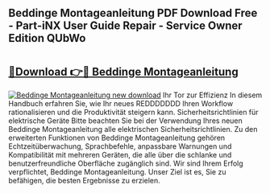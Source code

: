 ## Beddinge Montageanleitung PDF Download Free - Part-iNX User Guide Repair - Service Owner Edition QUbWo

# <h2><a href="http://df74ke.blite.top/?on=Beddinge+Montageanleitung">🔗Download 👉🔴 Beddinge Montageanleitung</a></h2>

[![Beddinge Montageanleitung new download](https://i.imgur.com/lujVjoI.png)](http://df74ke.blite.top/?on=Beddinge+Montageanleitung)
Ihr Tor zur Effizienz In diesem Handbuch erfahren Sie, wie Ihr neues REDDDDDDD Ihren Workflow rationalisieren und die Produktivität steigern kann. Sicherheitsrichtlinien für elektrische Geräte Bitte beachten Sie bei der Verwendung Ihres neuen Beddinge Montageanleitung alle elektrischen Sicherheitsrichtlinien. Zu den erweiterten Funktionen von Beddinge Montageanleitung gehören Echtzeitüberwachung, Sprachbefehle, anpassbare Warnungen und Kompatibilität mit mehreren Geräten, die alle über die schlanke und benutzerfreundliche Oberfläche zugänglich sind. Wir sind Ihrem Erfolg verpflichtet, Beddinge Montageanleitung. Unser Ziel ist es, Sie zu befähigen, die besten Ergebnisse zu erzielen.
